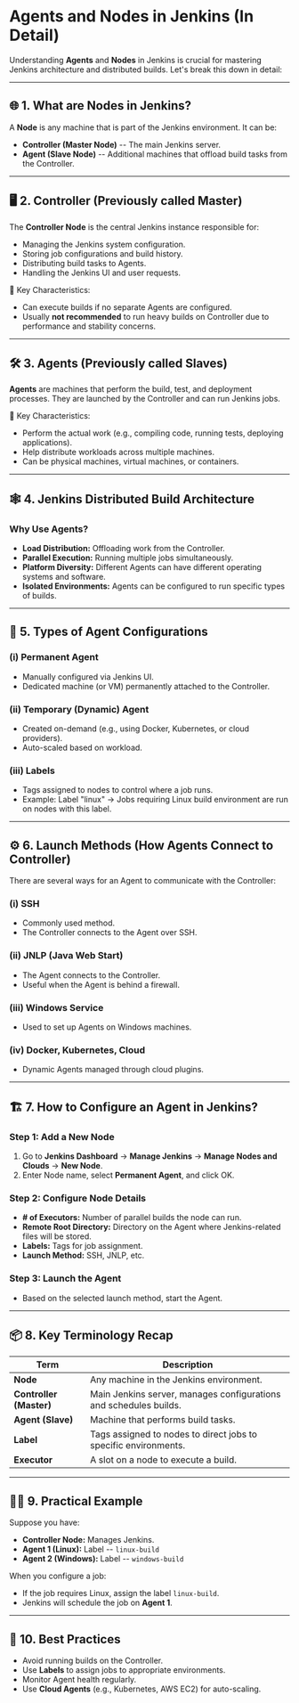 # Agents and Nodes in Jenkins (In Detail)

Understanding **Agents** and **Nodes** in Jenkins is crucial for mastering Jenkins architecture and distributed builds. Let's break this down in detail:

* * * * *

🌐 1. What are Nodes in Jenkins?
--------------------------------

A **Node** is any machine that is part of the Jenkins environment. It can be:

-   **Controller (Master Node)** -- The main Jenkins server.
-   **Agent (Slave Node)** -- Additional machines that offload build tasks from the Controller.

* * * * *

🖥️ 2. Controller (Previously called Master)
--------------------------------------------

The **Controller Node** is the central Jenkins instance responsible for:

-   Managing the Jenkins system configuration.
-   Storing job configurations and build history.
-   Distributing build tasks to Agents.
-   Handling the Jenkins UI and user requests.

🔑 Key Characteristics:

-   Can execute builds if no separate Agents are configured.
-   Usually **not recommended** to run heavy builds on Controller due to performance and stability concerns.

* * * * *

🛠️ 3. Agents (Previously called Slaves)
----------------------------------------

**Agents** are machines that perform the build, test, and deployment processes. They are launched by the Controller and can run Jenkins jobs.

🔑 Key Characteristics:

-   Perform the actual work (e.g., compiling code, running tests, deploying applications).
-   Help distribute workloads across multiple machines.
-   Can be physical machines, virtual machines, or containers.

* * * * *

🕸️ 4. Jenkins Distributed Build Architecture
---------------------------------------------

### Why Use Agents?

-   **Load Distribution:** Offloading work from the Controller.
-   **Parallel Execution:** Running multiple jobs simultaneously.
-   **Platform Diversity:** Different Agents can have different operating systems and software.
-   **Isolated Environments:** Agents can be configured to run specific types of builds.

* * * * *

🔗 5. Types of Agent Configurations
-----------------------------------

### (i) **Permanent Agent**

-   Manually configured via Jenkins UI.
-   Dedicated machine (or VM) permanently attached to the Controller.

### (ii) **Temporary (Dynamic) Agent**

-   Created on-demand (e.g., using Docker, Kubernetes, or cloud providers).
-   Auto-scaled based on workload.

### (iii) **Labels**

-   Tags assigned to nodes to control where a job runs.
-   Example: Label "linux" → Jobs requiring Linux build environment are run on nodes with this label.

* * * * *

⚙️ 6. Launch Methods (How Agents Connect to Controller)
-------------------------------------------------------

There are several ways for an Agent to communicate with the Controller:

### (i) **SSH**

-   Commonly used method.
-   The Controller connects to the Agent over SSH.

### (ii) **JNLP (Java Web Start)**

-   The Agent connects to the Controller.
-   Useful when the Agent is behind a firewall.

### (iii) **Windows Service**

-   Used to set up Agents on Windows machines.

### (iv) **Docker, Kubernetes, Cloud**

-   Dynamic Agents managed through cloud plugins.

* * * * *

🏗️ 7. How to Configure an Agent in Jenkins?
--------------------------------------------

### Step 1: Add a New Node

1.  Go to **Jenkins Dashboard** → **Manage Jenkins** → **Manage Nodes and Clouds** → **New Node**.
2.  Enter Node name, select **Permanent Agent**, and click OK.

### Step 2: Configure Node Details

-   **# of Executors:** Number of parallel builds the node can run.
-   **Remote Root Directory:** Directory on the Agent where Jenkins-related files will be stored.
-   **Labels:** Tags for job assignment.
-   **Launch Method:** SSH, JNLP, etc.

### Step 3: Launch the Agent

-   Based on the selected launch method, start the Agent.

* * * * *

📦 8. Key Terminology Recap
---------------------------

| Term | Description |
| --- | --- |
| **Node** | Any machine in the Jenkins environment. |
| **Controller (Master)** | Main Jenkins server, manages configurations and schedules builds. |
| **Agent (Slave)** | Machine that performs build tasks. |
| **Label** | Tags assigned to nodes to direct jobs to specific environments. |
| **Executor** | A slot on a node to execute a build. |

* * * * *

🧑‍💻 9. Practical Example
--------------------------

Suppose you have:

-   **Controller Node:** Manages Jenkins.
-   **Agent 1 (Linux):** Label -- `linux-build`
-   **Agent 2 (Windows):** Label -- `windows-build`

When you configure a job:

-   If the job requires Linux, assign the label `linux-build`.
-   Jenkins will schedule the job on **Agent 1**.

* * * * *

🚀 10. Best Practices
---------------------

-   Avoid running builds on the Controller.
-   Use **Labels** to assign jobs to appropriate environments.
-   Monitor Agent health regularly.
-   Use **Cloud Agents** (e.g., Kubernetes, AWS EC2) for auto-scaling.